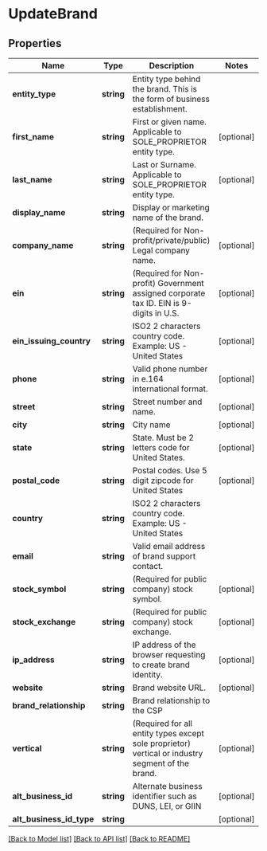 # UpdateBrand

## Properties
Name | Type | Description | Notes
------------ | ------------- | ------------- | -------------
**entity_type** | **string** | Entity type behind the brand. This is the form of business establishment. | 
**first_name** | **string** | First or given name. Applicable to SOLE_PROPRIETOR entity type. | [optional] 
**last_name** | **string** | Last or Surname. Applicable to SOLE_PROPRIETOR entity type. | [optional] 
**display_name** | **string** | Display or marketing name of the brand. | 
**company_name** | **string** | (Required for Non-profit/private/public) Legal company name. | [optional] 
**ein** | **string** | (Required for Non-profit) Government assigned corporate tax ID. EIN is 9-digits in U.S. | [optional] 
**ein_issuing_country** | **string** | ISO2 2 characters country code. Example: US - United States | [optional] 
**phone** | **string** | Valid phone number in e.164 international format. | [optional] 
**street** | **string** | Street number and name. | [optional] 
**city** | **string** | City name | [optional] 
**state** | **string** | State. Must be 2 letters code for United States. | [optional] 
**postal_code** | **string** | Postal codes. Use 5 digit zipcode for United States | [optional] 
**country** | **string** | ISO2 2 characters country code. Example: US - United States | 
**email** | **string** | Valid email address of brand support contact. | 
**stock_symbol** | **string** | (Required for public company) stock symbol. | [optional] 
**stock_exchange** | **string** | (Required for public company) stock exchange. | [optional] 
**ip_address** | **string** | IP address of the browser requesting to create brand identity. | [optional] 
**website** | **string** | Brand website URL. | [optional] 
**brand_relationship** | **string** | Brand relationship to the CSP | 
**vertical** | **string** | (Required for all entity types except sole proprietor) vertical or industry segment of the brand. | [optional] 
**alt_business_id** | **string** | Alternate business identifier such as DUNS, LEI, or GIIN | [optional] 
**alt_business_id_type** | **string** |  | [optional] 

[[Back to Model list]](../../README.md#documentation-for-models) [[Back to API list]](../../README.md#documentation-for-api-endpoints) [[Back to README]](../../README.md)

